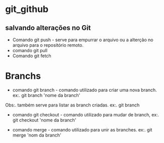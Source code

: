 # git_github
## salvando alterações no Git

* Comando git push - serve para empurrar o arquivo ou a alterção no arquivo para o repositório remoto.
* comando git pull
* Comando git fetch
# Branchs

* comando git branch - comando utilizado para criar uma nova branch. ex:. git branch 'nome da branch'
 
Obs:. também serve para listar as branch criadas. ex:. git branch

* comando git checkout - comando utilizado para mudar de branch, ex:. git checkout 'nome da branch'

* comando merge - comando utilizado para unir as branches. ex:. git merge 'nom da branch'
